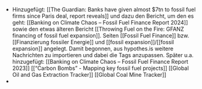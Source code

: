 - Hinzugefügt: [[The Guardian: Banks have given almost $7tn to fossil fuel firms since Paris deal, report reveals]] und dazu den Bericht, um den es geht: [[Banking on Climate Chaos – Fossil Fuel Finance Report 2024]] sowie den etwas älteren Bericht [[Throwing Fuel on the Fire: GFANZ financing of fossil fuel expansion]]. Seiten [[Fossil Fuel Finance]] bzw. [[Finanzierung fossiler Energie]] und [[fossil expansion]]/[[fossil expansion]] angelegt. Damit begonnen, aus hypothes.is weitere Nachrichten zu importieren und dabei die Tags anzupassen. Später u.a. hinzugefügt: [[Banking on Climate Chaos – Fossil Fuel Finance Report 2023]] [[“Carbon Bombs” - Mapping key fossil fuel projects]] [[Global Oil and Gas Extraction Tracker]] [[Global Coal Mine Tracker]]
-